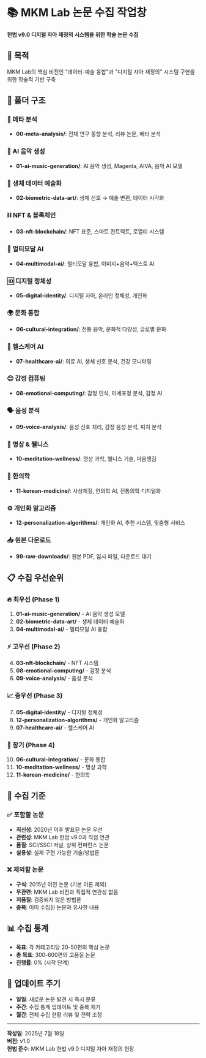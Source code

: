 # 📚 MKM Lab 논문 수집 작업창

**헌법 v9.0 디지털 자아 재정의 시스템을 위한 학술 논문 수집**

## 🎯 목적
MKM Lab의 핵심 비전인 "데이터-예술 융합"과 "디지털 자아 재정의" 시스템 구현을 위한 학술적 기반 구축

## 📁 폴더 구조

### 🔬 메타 분석
- **00-meta-analysis/**: 전체 연구 동향 분석, 리뷰 논문, 메타 분석

### 🎵 AI 음악 생성
- **01-ai-music-generation/**: AI 음악 생성, Magenta, AIVA, 음악 AI 모델

### 🎨 생체 데이터 예술화
- **02-biometric-data-art/**: 생체 신호 → 예술 변환, 데이터 시각화

### ⛓️ NFT & 블록체인
- **03-nft-blockchain/**: NFT 표준, 스마트 컨트랙트, 로열티 시스템

### 🤖 멀티모달 AI
- **04-multimodal-ai/**: 멀티모달 융합, 이미지+음악+텍스트 AI

### 🆔 디지털 정체성
- **05-digital-identity/**: 디지털 자아, 온라인 정체성, 개인화

### 🌍 문화 통합
- **06-cultural-integration/**: 전통 음악, 문화적 다양성, 글로벌 문화

### 🏥 헬스케어 AI
- **07-healthcare-ai/**: 의료 AI, 생체 신호 분석, 건강 모니터링

### 😊 감정 컴퓨팅
- **08-emotional-computing/**: 감정 인식, 미세표정 분석, 감정 AI

### 🗣️ 음성 분석
- **09-voice-analysis/**: 음성 신호 처리, 감정 음성 분석, 피치 분석

### 🧘 명상 & 웰니스
- **10-meditation-wellness/**: 명상 과학, 웰니스 기술, 마음챙김

### 🌿 한의학
- **11-korean-medicine/**: 사상체질, 한의학 AI, 전통의학 디지털화

### ⚙️ 개인화 알고리즘
- **12-personalization-algorithms/**: 개인화 AI, 추천 시스템, 맞춤형 서비스

### 📥 원본 다운로드
- **99-raw-downloads/**: 원본 PDF, 임시 파일, 다운로드 대기

## 📋 수집 우선순위

### 🔥 최우선 (Phase 1)
1. **01-ai-music-generation/** - AI 음악 생성 모델
2. **02-biometric-data-art/** - 생체 데이터 예술화
3. **04-multimodal-ai/** - 멀티모달 AI 융합

### ⚡ 고우선 (Phase 2)
4. **03-nft-blockchain/** - NFT 시스템
5. **08-emotional-computing/** - 감정 분석
6. **09-voice-analysis/** - 음성 분석

### 📈 중우선 (Phase 3)
7. **05-digital-identity/** - 디지털 정체성
8. **12-personalization-algorithms/** - 개인화 알고리즘
9. **07-healthcare-ai/** - 헬스케어 AI

### 🌱 장기 (Phase 4)
10. **06-cultural-integration/** - 문화 통합
11. **10-meditation-wellness/** - 명상 과학
12. **11-korean-medicine/** - 한의학

## 🎯 수집 기준

### ✅ 포함할 논문
- **최신성**: 2020년 이후 발표된 논문 우선
- **관련성**: MKM Lab 헌법 v9.0과 직접 연관
- **품질**: SCI/SSCI 저널, 상위 컨퍼런스 논문
- **실용성**: 실제 구현 가능한 기술/방법론

### ❌ 제외할 논문
- **구식**: 2015년 이전 논문 (기본 이론 제외)
- **무관련**: MKM Lab 비전과 직접적 연관성 없음
- **저품질**: 검증되지 않은 방법론
- **중복**: 이미 수집된 논문과 유사한 내용

## 📊 수집 통계
- **목표**: 각 카테고리당 20-50편의 핵심 논문
- **총 목표**: 300-600편의 고품질 논문
- **진행률**: 0% (시작 단계)

## 🔄 업데이트 주기
- **일일**: 새로운 논문 발견 시 즉시 분류
- **주간**: 수집 통계 업데이트 및 중복 제거
- **월간**: 전체 수집 현황 리뷰 및 전략 조정

---
**작성일**: 2025년 7월 18일  
**버전**: v1.0  
**헌법 준수**: MKM Lab 헌법 v9.0 디지털 자아 재정의 헌장 